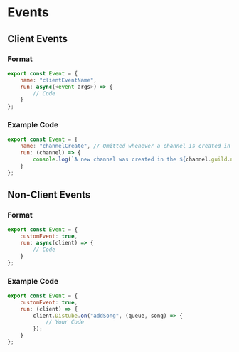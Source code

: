 # Events
## Client Events
### Format
```js
export const Event = {
    name: "clientEventName",
    run: async(<event args>) => {
        // Code
    }
};
```
### Example Code
```js
export const Event = {
    name: "channelCreate", // Omitted whenever a channel is created in a guild.
    run: (channel) => {
        console.log(`A new channel was created in the ${channel.guild.name} of the name ${channel.name}.`);
    }
};
```

## Non-Client Events
### Format
```js
export const Event = {
    customEvent: true,
    run: async(client) => {
        // Code
    }
};
```
### Example Code
```js
export const Event = {
    customEvent: true,
    run: (client) => {
        client.Distube.on("addSong", (queue, song) => {
            // Your Code
        });
    }
};
```